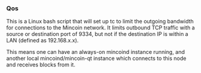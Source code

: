 ### Qos ###

This is a Linux bash script that will set up tc to limit the outgoing bandwidth for connections to the Mincoin network. It limits outbound TCP traffic with a source or destination port of 9334, but not if the destination IP is within a LAN (defined as 192.168.x.x).

This means one can have an always-on mincoind instance running, and another local mincoind/mincoin-qt instance which connects to this node and receives blocks from it.

